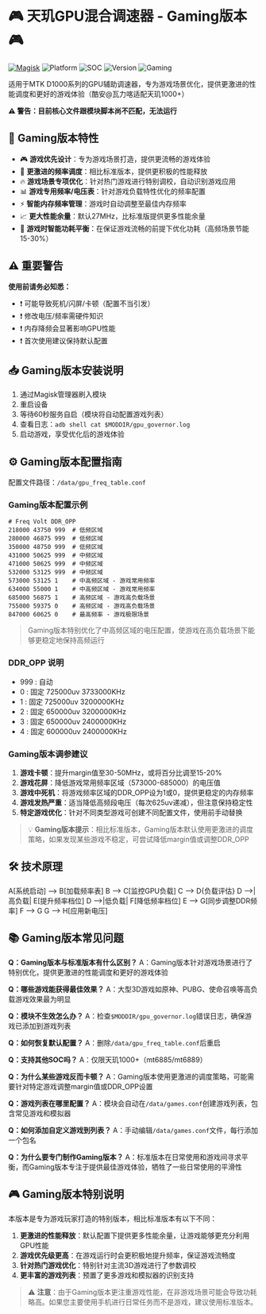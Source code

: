 # 🎮 天玑GPU混合调速器 - Gaming版本 🎮

[![Magisk](https://img.shields.io/badge/Magisk-20.4%2B-brightgreen)](https://github.com/topjohnwu/Magisk)
![Platform](https://img.shields.io/badge/Platform-Android%2010.0%2B-blue)
![SOC](https://img.shields.io/badge/SOC-MediaTek_Dimensity_1000%2B-red)
![Version](https://img.shields.io/badge/Version-1.3.2_Gaming-orange)
![Gaming](https://img.shields.io/badge/Gaming-Enhanced-purple)

适用于MTK D1000系列的GPU辅助调速器，专为游戏场景优化，提供更激进的性能调度和更好的游戏体验（酷安@瓦力喀适配天玑1000+）

**⚠️ 警告：目前核心文件跟模块脚本尚不匹配，无法运行**

## 📌 Gaming版本特性
- 🎮 **游戏优先设计**：专为游戏场景打造，提供更流畅的游戏体验
- 🚀 **更激进的频率调度**：相比标准版本，提供更积极的性能释放
- 🔥 **游戏场景专项优化**：针对热门游戏进行特别调校，自动识别游戏应用
- 📊 **游戏专用频率/电压表**：针对游戏负载特性优化的频率配置
- ⚡ **智能内存频率管理**：游戏时自动调整至最佳内存频率
- 📈 **更大性能余量**：默认27MHz，比标准版提供更多性能余量
- 🔋 **游戏时智能功耗平衡**：在保证游戏流畅的前提下优化功耗（高频场景节能15-30%）

## ⚠️ 重要警告
**使用前请务必知悉：**
- ❗ 可能导致死机/闪屏/卡顿（配置不当引发）
- ❗ 修改电压/频率需硬件知识
- ❗ 内存降频会显著影响GPU性能
- ❗ 首次使用建议保持默认配置

## 📥 Gaming版本安装说明
1. 通过Magisk管理器刷入模块
2. 重启设备
3. 等待60秒服务自启（模块将自动配置游戏列表）
4. 查看日志：`adb shell cat $MODDIR/gpu_governor.log`
5. 启动游戏，享受优化后的游戏体验

## ⚙️ Gaming版本配置指南
配置文件路径：`/data/gpu_freq_table.conf`

### Gaming版本配置示例
```
# Freq Volt DDR_OPP
218000 43750 999  # 低频区域
280000 46875 999  # 低频区域
350000 48750 999  # 低频区域
431000 50625 999  # 中频区域
471000 50625 999  # 中频区域
532000 53125 999  # 中频区域
573000 53125 1    # 中高频区域 - 游戏常用频率
634000 55000 1    # 中高频区域 - 游戏常用频率
685000 56875 1    # 高频区域 - 游戏高负载场景
755000 59375 0    # 高频区域 - 游戏高负载场景
847000 60625 0    # 最高频率 - 游戏极限场景
```

> Gaming版本特别优化了中高频区域的电压配置，使游戏在高负载场景下能够更稳定地保持高频运行

### DDR_OPP 说明
- 999 : 自动
- 0 : 固定 725000uv 3733000KHz
- 1 : 固定 725000uv 3200000KHz
- 2 : 固定 650000uv 3200000KHz
- 3 : 固定 650000uv 2400000KHz
- 4 : 固定 600000uv 2400000KHz

### Gaming版本调参建议
1. **游戏卡顿**：提升margin值至30-50MHz，或将百分比调至15-20%
2. **游戏花屏**：降低游戏常用频率区域（573000-685000）的电压值
3. **游戏中死机**：将游戏频率区域的DDR_OPP设为1或0，提供更稳定的内存频率
4. **游戏发热严重**：适当降低高频段电压（每次625uv递减），但注意保持稳定性
5. **特定游戏优化**：针对不同类型游戏可创建不同配置文件，使用前手动替换

> 💡 **Gaming版本提示**：相比标准版本，Gaming版本默认使用更激进的调度策略，如果发现某些游戏不稳定，可尝试降低margin值或调整DDR_OPP

## 🛠️ 技术原理
A[系统启动] --> B[加载频率表]
B --> C[监控GPU负载]
C --> D{负载评估}
D -->|高负载| E[提升频率档位]
D -->|低负载| F[降低频率档位]
E --> G[同步调整DDR频率]
F --> G
G --> H[应用新电压]

## 📚 Gaming版本常见问题

**Q：Gaming版本与标准版本有什么区别？**
A：Gaming版本针对游戏场景进行了特别优化，提供更激进的性能调度和更好的游戏体验

**Q：哪些游戏能获得最佳效果？**
A：大型3D游戏如原神、PUBG、使命召唤等高负载游戏效果最为明显

**Q：模块不生效怎么办？**
A：检查`$MODDIR/gpu_governor.log`错误日志，确保游戏已添加到游戏列表

**Q：如何恢复默认配置？**
A：删除`/data/gpu_freq_table.conf`后重启

**Q：支持其他SOC吗？**
A：仅限天玑1000+（mt6885/mt6889）

**Q：为什么某些游戏反而卡顿？**
A：Gaming版本使用更激进的调度策略，可能需要针对特定游戏调整margin值或DDR_OPP设置

**Q：游戏列表在哪里配置？**
A：模块会自动在`/data/games.conf`创建游戏列表，包含常见游戏和模拟器

**Q：如何添加自定义游戏到列表？**
A：手动编辑`/data/games.conf`文件，每行添加一个包名

**Q：为什么要专门制作Gaming版本？**
A：标准版本在日常使用和游戏间寻求平衡，而Gaming版本专注于提供最佳游戏体验，牺牲了一些日常使用的平滑性

## 🎮 Gaming版本特别说明

本版本是专为游戏玩家打造的特别版本，相比标准版本有以下不同：

1. **更激进的性能释放**：默认配置下提供更多性能余量，让游戏能够更充分利用GPU性能
2. **游戏优先级更高**：在游戏运行时会更积极地提升频率，保证游戏流畅度
3. **针对热门游戏优化**：特别针对主流3D游戏进行了参数调校
4. **更丰富的游戏列表**：预置了更多游戏和模拟器的识别支持

> ⚠️ **注意**：由于Gaming版本更注重游戏性能，在非游戏场景可能会导致功耗略高。如果您主要使用手机进行日常任务而不是游戏，建议使用标准版本。
